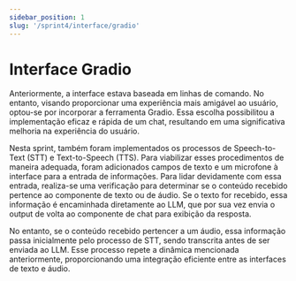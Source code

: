 ```yaml
---
sidebar_position: 1
slug: '/sprint4/interface/gradio'
---
```


# Interface Gradio

Anteriormente, a interface estava baseada em linhas de comando. No entanto, visando proporcionar uma experiência mais amigável ao usuário, optou-se por incorporar a ferramenta Gradio. Essa escolha possibilitou a implementação eficaz e rápida de um chat, resultando em uma significativa melhoria na experiência do usuário.

Nesta sprint, também foram implementados os processos de Speech-to-Text (STT) e Text-to-Speech (TTS). Para viabilizar esses procedimentos de maneira adequada, foram adicionados campos de texto e um microfone à interface para a entrada de informações. Para lidar devidamente com essa entrada, realiza-se uma verificação para determinar se o conteúdo recebido pertence ao componente de texto ou de áudio. Se o texto for recebido, essa informação é encaminhada diretamente ao LLM, que por sua vez envia o output de volta ao componente de chat para exibição da resposta.

No entanto, se o conteúdo recebido pertencer a um áudio, essa informação passa inicialmente pelo processo de STT, sendo transcrita antes de ser enviada ao LLM. Esse processo repete a dinâmica mencionada anteriormente, proporcionando uma integração eficiente entre as interfaces de texto e áudio.

